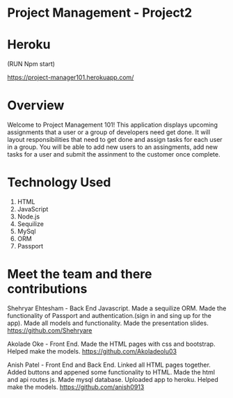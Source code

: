 # Project Management - Project2

# Heroku
 (RUN Npm start)
 
 https://project-manager101.herokuapp.com/



# Overview
Welcome to Project Management 101! This application displays upcoming assignments that a user or a group of developers need get done. It will layout responsibilities that need to get done and assign tasks for each user in a group. You will be able to add new users to an assingments, add new tasks for a user and submit the assinment to the customer once complete.

# Technology Used
1. HTML
2. JavaScript
3. Node.js
4. Sequilize
5. MySql
6. ORM
7. Passport

# Meet the team and there contributions

Shehryar Ehtesham - Back End Javascript. Made a sequilize ORM. Made the functionality of Passport and authentication.(sign in and sing up for the app). Made all models and functionality. Made the presentation slides.
https://github.com/Shehryare

Akolade Oke - Front End. Made the HTML pages with css and bootstrap. Helped make the models.
https://github.com/Akoladeolu03

Anish Patel - Front End and Back End. Linked all HTML pages together. Added buttons and appened some functionality to HTML. Made the html and api routes js. Made mysql database. Uploaded app to heroku. Helped make the models.
https://github.com/anish0913




